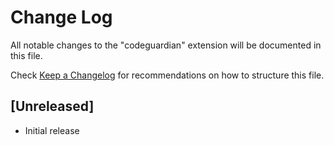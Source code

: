 # Change Log

All notable changes to the "codeguardian" extension will be documented in this file.

Check [Keep a Changelog](http://keepachangelog.com/) for recommendations on how to structure this file.

## [Unreleased]

- Initial release